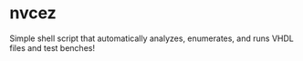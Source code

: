 # nvcez
Simple shell script that automatically analyzes, enumerates, and runs VHDL files and test benches!
